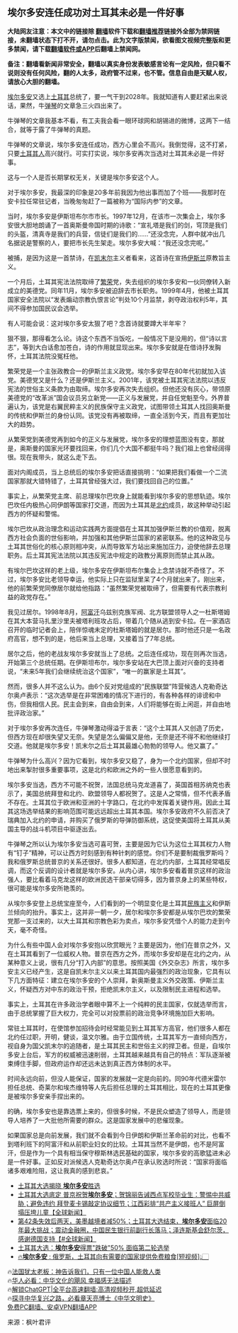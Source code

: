  <!-- 面包屑导航 --> <h2>埃尔多安连任成功对土耳其未必是一件好事</h2> <p class="notice"><b>大陆网友注意：本文中的链接除 <a href="https://github.com/bannedbook/fanqiang" >翻墙</a>软件下载和<a href="https://github.com/killgcd/justmysocks/blob/master/README.md">翻墙推荐</a>链接外全部为禁网链接，未翻墙状态下打不开，请勿点击。此为文字版禁闻，欲看图文视频完整版和更多禁闻，请下载<a href="https://github.com/bannedbook/fanqiang">翻墙软件或APP</a>后翻墙上禁闻网。</p><p>备注：翻墙看新闻非常安全，翻墙以真实身份发表敏感言论有一定风险，但只看不说则没有任何风险，翻的人太多，政府管不过来，也不管。信息自由是天赋人权，请放心大胆的翻墙。</b></p>  <div class="entry"> <p id="conimg"><a href="https://www.bannedbook.org/bnews/tag/%e5%9f%83%e5%b0%94%e5%a4%9a%e5%ae%89/" class="st_tag internal_tag" rel="tag" title="标签 埃尔多安 下的日志">埃尔多安</a>又选上<a href="https://www.bannedbook.org/bnews/tag/%e5%9c%9f%e8%80%b3%e5%85%b6/" class="st_tag internal_tag" rel="tag" title="标签 土耳其 下的日志">土耳其</a>总统了，要一气干到2028年。我就知道有人要赶紧出来说话，果然，牛<a href="https://www.bannedbook.org/bnews/tag/%E5%BC%B9%E7%90%B4/" class="st_tag internal_tag" rel="tag" title="标签 弹琴 下的日志">弹琴</a>的文章急三火四出来了。</p> <p>牛弹琴的文章我基本不看，有工夫我会看一眼环球网和胡锡进的微博，这两下一结合，就等于露了牛弹琴的真题。</p> <p>牛弹琴的文章说，埃尔多安连任成功，西方心里会不高兴。我倒觉得，这不打紧，只要<a href="https://www.bannedbook.org/bnews/tag/%E5%9C%9F%E8%80%B3%E5%85%B6%E4%BA%BA/" class="st_tag internal_tag" rel="tag" title="标签 土耳其人 下的日志">土耳其人</a>高兴就行。可实打实说，埃尔多安再次当选对土耳其未必是一件好事。</p> <p>这与一个人是否长期掌权无关，关键是埃尔多安这个人。</p> <p>对于埃尔多安，我最深的印象是20多年前我因为他出事而加了个班——我那时在安卡拉任常驻记者，当晚匆匆赶了一篇被称为“国际内参”的文章。</p> <p>当时，埃尔多安是伊斯坦布尔市市长。1997年12月，在该市一次集会上，埃尔多安很大胆地朗诵了一首奥斯曼帝国时期的诗歌：“宣礼塔是我们的剑，穹顶是我们的头盔，清真寺是我们的兵营，信徒们是我们的……”还没念完，人群中就冲出几名据说是警察的人，要把市长先生架走。埃尔多安大喊：“我还没念完呢。”</p> <p>被捕，是因为这是一首禁诗，在<a href="https://www.bannedbook.org/bnews/tag/%e5%87%af%e6%9c%ab%e5%b0%94/" class="st_tag internal_tag" rel="tag" title="标签 凯末尔 下的日志">凯末尔</a>主义者看来，这首诗在宣扬<a href="https://www.bannedbook.org/bnews/tag/%e4%bc%8a%e6%96%af%e5%85%b0/" class="st_tag internal_tag" rel="tag" title="标签 伊斯兰 下的日志">伊斯兰</a>原教旨主义。</p> <p>一个月后，土耳其宪法法院取缔了<a href="https://www.bannedbook.org/bnews/tag/%E7%B9%81%E8%8D%A3/" class="st_tag internal_tag" rel="tag" title="标签 繁荣 下的日志">繁荣</a>党，失去组织的埃尔多安和一伙同僚转入新成立的美德党。同年11月，埃尔多安被迫辞去市长职务。1999年4月，他被土耳其国家安全法院以“发表煽动宗教仇恨言论”判处10个月监禁，剥夺政治权利5年，其间不得参加国民议会选举。</p> <p>有人可能会说：这对埃尔多安太狠了吧？念首诗就要蹲大半年牢？</p> <p>狠不狠，那得看怎么论。诗这个东西不当饭吃，一般情况下是没用的，但“诗以言志”，等到大白话愈加苍白，诗的作用就显现出来。埃尔多安就是在借诗抒发胸怀，土耳其法院没冤枉他。</p> <p>繁荣党是一个主张政教合一的伊斯兰主义政党。埃尔多安早在80年代初就加入该党。美德党又是什么？还是伊斯兰主义。2001年，该党被土耳其宪法法院以违反宪法的世俗主义条款为由取缔。埃尔多安再次失去组织。但他还没有灰心，带领原美德党的“改革派”国会议员另立新党——正义与发展党，并自任党魁至今。外界普遍认为，该党是右翼民粹主义的民族保守主义政党，试图带领土耳其人找回奥斯曼的传统和伊斯兰的身份认同。该党没有再被取缔，一直全活到今天，而且有更加壮大的趋势。</p> <p>从繁荣党到美德党再到如今的正义与发展党，埃尔多安的理想蓝图没有变，那就是，奥斯曼的国家光环要找回来，你们几个大国不都挺牛吗？我们祖上也曾经阔得很。现在我带头，就这么走下去。</p> <p>面对内阁成员，当上总统后的埃尔多安把话直接挑明：“如果把我们看做一个二流国家那就大错特错了，土耳其曾经强大过，我们要找回自己的位置。”</p> <p>事实上，从繁荣党主席、前总理埃尔巴坎身上就能看到埃尔多安的思想轨迹。埃尔巴坎任内极热心同伊朗等国家打交道，而因为土耳其是<a href="https://www.bannedbook.org/bnews/tag/%e5%8c%97%e7%ba%a6/" class="st_tag internal_tag" rel="tag" title="标签 北约 下的日志">北约</a>成员，故这种举动引起西方的怀疑和警惕。</p> <p>埃尔巴坎从政治理念和运动实践两方面提倡在土耳其加强伊斯兰教的价值观，脱离西方社会负面的世俗影响，并加强和其他伊斯兰国家的紧密联系。他的这种政见与土耳其世俗化的核心原则相冲突，从而导致军方站出来施加压力，迫使他辞去总理职务。后土耳其宪法法院以其违反宪法中规定的政教分离原则而禁止其从政。</p> <p>有埃尔巴坎这样的老上级，埃尔多安在伊斯坦布尔集会上念禁诗就不奇怪了。不过，埃尔多安比老领导幸运，他实际上只在监狱里呆了4个月就出来了。刚出来，他的前繁荣党同僚居尔就给他指路：“虽然繁荣党被取缔了，但需要有代表宗教利益的政党存在。”</p>  <p>我见过居尔。1998年8月，<a href="https://www.bannedbook.org/bnews/tag/%e9%98%bf%e5%af%8c%e6%b1%97/" class="st_tag internal_tag" rel="tag" title="标签 阿富汗 下的日志">阿富汗</a>乌兹别克族军阀、北方联盟领导人之一杜斯塔姆在其大本营马扎里沙里夫被塔利班攻占后，带着几个随从逃到安卡拉。在一家酒店召开的临时记者会上，陪伴惊魂未定的杜斯塔姆的就是居尔。那时他还只是一名政府高官，想不到的是，他后来当上总理，又接着当了7年总统。</p> <p>居尔之后，他的老战友埃尔多安就当上了总统。之后连任成功，现在则再次当选，开始第三个总统任期。在伊斯坦布尔，埃尔多安站在大巴顶上面对兴奋的支持者说，“未来5年我们会继续统治这个国家”，“唯一的赢家是土耳其”。</p> <p>然而，很多人并不这么认为。由6个反对党组成的“民族联盟”阵营候选人克勒奇达尔奥卢表示：“这次选举是在非常困难的情况下进行的，有各种各样的诽谤和中伤，但我相信人民。民主会到来，自由会到来，人们将能够在街上闲逛，并自由地批评政治家。”</p> <p>对于埃尔多安再次连任，牛弹琴激动得溢于言表：“这个土耳其人又创造了历史，但西方现在却很失望又无奈。失望是怎么偏偏又是他，无奈是还不得不和他继续打交道。他就是埃尔多安！凯末尔之后土耳其最雄心勃勃的领导人。他又赢了。”</p> <p>牛弹琴为什么高兴？因为它看到，埃尔多安又稳了，身为一个北约国家，但却不时地出来掣肘很多重要事项，这是北约和欧洲之外的一些人很愿意看到的。</p> <p>埃尔多安当选，西方不可能不祝贺，法国总统马克龙道喜了，英国首相苏纳克也表示了，美国总统拜登和北约、欧盟领导人都祝贺了。这是人之常情，但不代表矛盾不存在。土耳其位于欧洲和亚洲的十字路口，在北约中发挥着关键作用。因此土耳其这场选举结果的影响范围可能远远超出土耳其本国。埃尔多安政府不久前否决了瑞典加入北约的申请，并购买了俄罗斯的导弹防御系统，这促使美国将土耳其从美国主导的战斗机项目中驱逐出去。</p> <p>牛弹琴之所以认为埃尔多安当选可喜可贺，主要是因为它认为这位土耳其权力人物有“钉子”精神，可以让西方时刻感到有种针刺的感觉。你们不是要制裁俄罗斯吗？我和俄罗斯总统普京的关系还很好。很多人都知道，在北约内部，土耳其经常唱反调，而这个反调的设计者就是埃尔多安。从内心讲，埃尔多安看着普京这样的政治强人，要比看着马克龙这样的欧洲民选干部亲切得多，因为普京身上的某些特权，很可能是埃尔多安所艳羡的。</p> <p>从埃尔多安登上总统宝座至今，人们看到的一个明显变化是土耳其<span class='wp_keywordlink'><a href="https://www.bannedbook.org/forum11/topic333.html" title="禁片：民族主义和三座大山" target="_blank">民族主义</a></span>和伊斯兰倾向的抬升。事实上，这并非一朝一夕，居尔和埃尔多安都是从埃尔巴坎的繁荣党那一支过来的，以大土耳其和宗教色彩为卖点，埃尔多安凭借个人的能力走到今天，毫不奇怪。</p>  <p>为什么有些中国人会对埃尔多安抱以欣赏眼光？主要是因为，他们在普京之外，又在土耳其看到了一位威权人物。普京在西方之外，而埃尔多安却是在北约之内，从某种意义上说，很有几分“打入内部”的意思。按照美国《外交杂志》所言，埃尔多安主义已经产生，这是自凯末尔主义以来土耳其国内最强烈的政治现象，它具有以下几方面特征：建立在埃尔多安的个人崇拜，新奥斯曼主义外交政策、伊斯兰主义，怀疑西方对中东的政治干预，拒绝凯末尔主义，以及限制民主进程和选举。</p> <p>事实上，土耳其在许多政治学者眼中算不上一个纯粹的民主国家，仅就选举而言，由于总统掌握了巨大权力，完全可以对投票前的政治竞争环境施加巨大影响。</p> <p>常驻土耳其时，在使馆参加招待会时经常能见到土耳其军方高官，他们很多人都在北约任过职，开明，健谈，温文尔雅。由于立国传统，土耳其军方一直倾向西方，视自身为国父凯末尔的追随者，是土耳其民主和世俗主义的捍卫者。但是，自埃尔多安上台后，军方的权威被迅速削弱，土耳其越来越具有自己的特点：军队逐渐被束缚住手脚，但政府运作却还远未达到真正西方体制的水平。</p> <p>时间永远向前，但没人能保证，国家的发展就一定是向前的。同90年代德米雷尔担任总统、奇莱尔和埃杰维特等人先后担任总理的土耳其相比，现在的土耳其更像是被埃尔多安亲手捏出来的。</p> <p>的确，埃尔多安也是靠选票上来的，但很多时候，不是民众塑造了领导人，而是领导人培养了一大批他所需要的群众。这是国家发展中的悲催现象。</p> <p>如果国家总是向前发展，我们就不会看到今日伊朗和伊斯兰革命前的对比，也看不到塔利班下的阿富汗和从前职业妇女的比较。土耳其当然不是伊朗，也不是阿富汗，但是作为一个具有相当保守穆斯林选民基础的国家，埃尔多安的高歌猛进未必是一件好事。正如反对派候选人克勒奇达尔奥卢在承认败选时所说：“国家将面临诸多艰难险阻，这让我真的感到悲哀。”</p> <!--<div id="taboola-mid-1"></div>--><ul class='op-related-articles' title='相关阅读'> <li><a href='https://www.bannedbook.org/bnews/bannedvideo/20230530/1890411.html' target='_blank'>土耳其大选揭晓 <b>埃尔多安</b>胜选</a></li> <li><a href='https://www.bannedbook.org/bnews/bannedvideo/20230529/1890092.html' target='_blank'>土耳其大选底定 普京祝贺<b>埃尔多安</b>；贺锦丽告诫西点军校毕业生：警惕中共威胁；避免违约 拜登麦卡锡敲定协议细节；江西彩排“共产主义接班人” 巨屏倒塌压垮儿童【全球新闻】</a></li> <li><a href='https://www.bannedbook.org/bnews/bannedvideo/20230515/1884246.html' target='_blank'>第42条失效后两天，美墨越境者减50%；土耳其大选结束，<b>埃尔多安</b>面临20年最大挑战；震动金融圈，中国民生银行前副行长落马；泽连斯基会舒尔茨，感谢德国支持【#全球新闻】</a></li> <li><a href='https://www.bannedbook.org/bnews/headline/20230515/1884205.html' target='_blank'>土耳其大选：<b>埃尔多安</b>得票&quot;跌破&quot;50% 面临第二轮选举</a></li> <li><a href='https://www.bannedbook.org/bnews/bannedvideo/20221104/1806791.html' target='_blank'>🔥<b>埃尔多安</b> : 俄罗斯，土耳其向有需要的国家提供免费粮食[短视频]👆🏻</a></li> </ul> <p class="texttj"> 🔥<a href="https://www.bannedbook.org/bnews/ssgc/20230219/1850782.html" target="_blank">法国犹太老板：神告诉我们，只有一位中国人能救人类</a><br/> 🔥<a href="https://www.bannedbook.org/bnews/comments/20220220/1694796.html" target="_blank">华人必看：中华文化的飓风 幸福感无法描述</a><br/> 🔥<a href="https://github.com/bannedbook/fanqiang/wiki/V2ray%E6%9C%BA%E5%9C%BA" target="_blank">解锁ChatGPT|全平台高速翻墙:高清视频秒开,超低延迟</a><br/> 🔥<a href="https://www.bannedbook.org/bnews/comments/20220808/1768773.html" target="_blank">探寻中华复兴之路，必看章天亮博士《中华文明史》</a><br/> <a href="https://github.com/bannedbook/fanqiang/wiki/%E7%A6%81%E9%97%BB%E7%BD%91%E5%AE%89%E5%8D%93%E7%BF%BB%E5%A2%99%E6%96%B0%E9%97%BBAPP" target="_blank">免费PC翻墙、安卓VPN翻墙APP</a><br/> </p><p class="src-info">来源：枫叶君评 </p> <a name='sharetosocial'></a> <div style="margin-bottom:5px;padding-bottom:5px;clear:both"> <div id="archive-pix-1" class="banner-ads"> <!-- AuctionX Display platform tag START --> <div id="27602x728x90x621x_ADSLOT1" clicktrack="%%CLICK_URL_ESC%%"></div>  <!-- AuctionX Display platform tag END --> </div> <div id="archive-pix-2" class="banner-ads"> <!-- AuctionX Display platform tag START --> <div id="27556x300x250x621x_ADSLOT1" clicktrack="%%CLICK_URL_ESC%%" style="margin:0 auto;text-align:center"></div>  <!-- AuctionX Display platform tag END --> </div> </div>  <div id="archive-pix-1" class="banner-ads"> <!-- AuctionX Display platform tag START --> <div id="27603x728x90x621x_ADSLOT1" clicktrack="%%CLICK_URL_ESC%%"></div>  <!-- AuctionX Display platform tag END --> </div> </div><!--END ENTRY--> 
